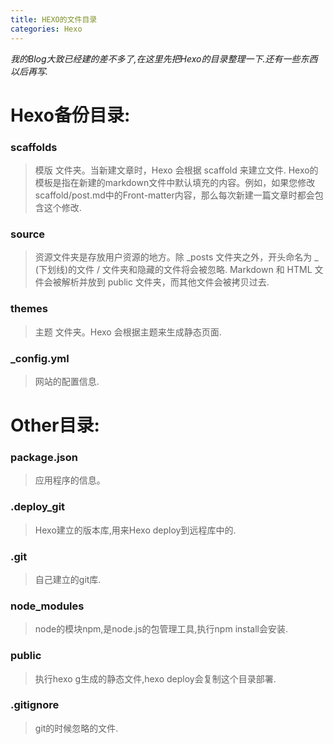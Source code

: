 ```yaml
---
title: HEXO的文件目录
categories: Hexo
---
```


*我的Blog大致已经建的差不多了,在这里先把Hexo的目录整理一下.还有一些东西以后再写.*
# Hexo备份目录:

### scaffolds
>模版 文件夹。当新建文章时，Hexo 会根据 scaffold 来建立文件.
>Hexo的模板是指在新建的markdown文件中默认填充的内容。例如，如果您修改scaffold/post.md中的Front-matter内容，那么每次新建一篇文章时都会包含这个修改.

### source
>资源文件夹是存放用户资源的地方。除 _posts 文件夹之外，开头命名为 _ (下划线)的文件 / 文件夹和隐藏的文件将会被忽略.
>Markdown 和 HTML 文件会被解析并放到 public 文件夹，而其他文件会被拷贝过去.

### themes
>主题 文件夹。Hexo 会根据主题来生成静态页面.

### _config.yml
>网站的配置信息.

# Other目录:

### package.json
>应用程序的信息。

### .deploy_git
>Hexo建立的版本库,用来Hexo deploy到远程库中的.

### .git
>自己建立的git库.

### node_modules
>node的模块npm,是node.js的包管理工具,执行npm install会安装.

### public
>执行hexo g生成的静态文件,hexo deploy会复制这个目录部署.

### .gitignore
>git的时候忽略的文件.



